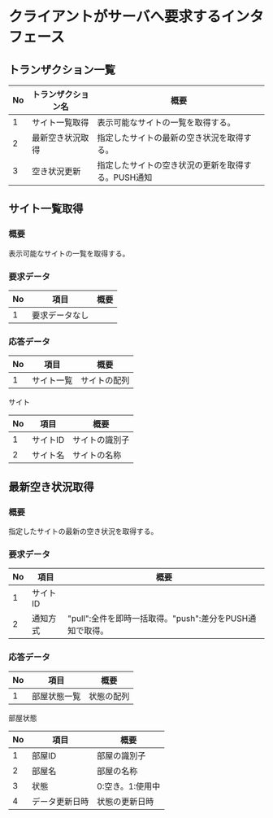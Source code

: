 # クライアントがサーバへ要求するインタフェース

## トランザクション一覧

| No | トランザクション名 | 概要 |
| --- | --- | --- |
| 1 | サイト一覧取得 | 表示可能なサイトの一覧を取得する。 |
| 2 | 最新空き状況取得 | 指定したサイトの最新の空き状況を取得する。 |
| 3 | 空き状況更新 | 指定したサイトの空き状況の更新を取得する。PUSH通知 |

## サイト一覧取得

### 概要

表示可能なサイトの一覧を取得する。

### 要求データ

| No | 項目 | 概要 |
| --- | --- | --- |
| 1 | 要求データなし |  |

### 応答データ

| No | 項目 | 概要 |
| --- | --- | --- |
| 1 | サイト一覧 | サイトの配列 |

サイト

| No | 項目 | 概要 |
| --- | --- | --- |
| 1 | サイトID | サイトの識別子 |
| 2 | サイト名 | サイトの名称 |


## 最新空き状況取得

### 概要

指定したサイトの最新の空き状況を取得する。

### 要求データ

| No | 項目 | 概要 |
| --- | --- | --- |
| 1 | サイトID |  |
| 2 | 通知方式 | "pull":全件を即時一括取得。"push":差分をPUSH通知で取得。|

### 応答データ

| No | 項目 | 概要 |
| --- | --- | --- |
| 1 | 部屋状態一覧 | 状態の配列 |

部屋状態

| No | 項目 | 概要 |
| --- | --- | --- |
| 1 | 部屋ID | 部屋の識別子 |
| 2 | 部屋名 | 部屋の名称 |
| 3 | 状態 | 0:空き。1:使用中 |
| 4 | データ更新日時 | 状態の更新日時 |

